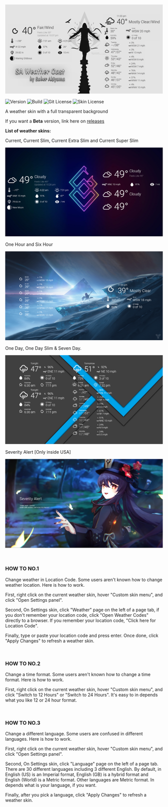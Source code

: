 ![SA Weather Cast](https://github.com/SaberAkiyama/SAWeatherCast/blob/master/GitHub_Resources/Weather%20Cast%202(UpResNet10)(scale)(x1.000000).png)

![Version](https://img.shields.io/static/v1?label=Version&message=1.1.0&color=4169e1&style=for-the-badge&link=https://github.com/SaberAkiyama/SAWeatherCast/releases/latest) ![Build](https://img.shields.io/static/v1?label=Build&message=Release&color=e14169&style=for-the-badge&link=https://github.com/SaberAkiyama/SAWeatherCast/blob/concept/README.md) ![Git License](https://img.shields.io/static/v1?label=GITLICENSE&message=CC0-1.0&color=ffd700&style=for-the-badge&link=https://github.com/SaberAkiyama/SAWeatherCast/raw/master/LICENSE) ![Skin License](https://img.shields.io/static/v1?label=SKINLICENSE&message=CC-BY-NC-SA-4.0&color=69e141&style=for-the-badge&link=https://creativecommons.org/licenses/by-nc-sa/4.0)

A weather skin with a full transparent background

If you want a <b>Beta</b> version, link here on <a href="https://github.com/SaberAkiyama/SAWeatherCast/releases">releases</a>

<b>List of weather skins:</b>

Current, Current Slim, Current Extra Slim and Current Super Slim

![Current Skin](https://github.com/SaberAkiyama/SAWeatherCast/blob/master/GitHub_Resources/Screenshot%20(93).png)

One Hour and Six Hour

![Hourly Skin](https://github.com/SaberAkiyama/SAWeatherCast/blob/master/GitHub_Resources/Screenshot%20(11).png)

One Day, One Day Slim & Seven Day.

![Daily Skin](https://github.com/SaberAkiyama/SAWeatherCast/blob/master/GitHub_Resources/Screenshot%20(95).png)

Severity Alert [Only inside USA]

![Severity Alert](https://github.com/SaberAkiyama/SAWeatherCast/blob/master/GitHub_Resources/Screenshot%20(94).png)

&nbsp;

### HOW TO NO.1

Change weather in Location Code.
Some users aren't known how to change weather location. Here is how to work.

First, right click on the current weather skin, hover "Custom skin menu", and click "Open Settings panel".

Second, On Settings skin, click "Weather" page on the left of a page tab,
if you don't remember your location code, click "Open Weather Codes" directly to a browser.
If you remember your location code, "Click here for Location Code".

Finally, type or paste your location code and press enter.
Once done, click "Apply Changes" to refresh a weather skin.

&nbsp;

### HOW TO NO.2

Change a time format.
Some users aren't known how to change a time format. Here is how to work.

First, right click on the current weather skin, hover "Custom skin menu",
and click "Switch to 12 Hours" or "Switch to 24 Hours".
It's easy to in depends what you like 12 or 24 hour format.

&nbsp;

### HOW TO NO.3

Change a different language.
Some users are confused in different languages. Here is how to work.

First, right click on the current weather skin, hover "Custom skin menu", and click "Open Settings panel".

Second, On Settings skin, click "Language" page on the left of a page tab.
There are 30 different languages including 3 different English.
By default, in English (US) is an Imperial format, English (GB) is a hybrid format
and English (World) is a Metric format. Other languages are Metric format.
In depends what is your language, if you want.

Finally, after you pick a language, click "Apply Changes" to refresh a weather skin.
